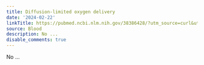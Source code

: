 ```yaml
---
title: Diffusion-limited oxygen delivery
date: '2024-02-22'
linkTitle: https://pubmed.ncbi.nlm.nih.gov/38386428/?utm_source=curl&utm_medium=rss&utm_campaign=journals&utm_content=7603509&fc=None&ff=20240223170653&v=2.18.0.post9+e462414
source: Blood
description: No ...
disable_comments: true
---
```

No ...